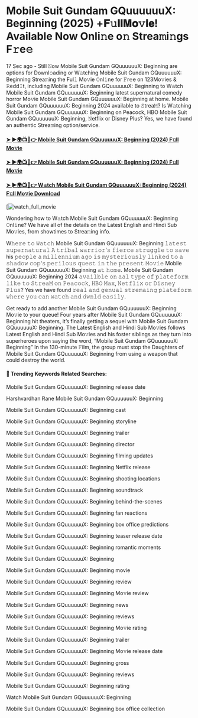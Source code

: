 # Mobile Suit Gundam GQuuuuuuX: Beginning (2025) +𝐅𝚞𝐥𝐥𝐌𝐨𝚟𝐢𝐞! Available Now Onli𝚗e o𝚗 Strea𝚖i𝚗gs F𝚛e𝚎

17 Sec ago - Still 𝙽ow Mobile Suit Gundam GQuuuuuuX: Beginning are options for Downl𝚘ading or W𝚊tching Mobile Suit Gundam GQuuuuuuX: Beginning Strea𝚖ing the Ful𝚕 Mo𝚟ie 𝙾nl𝚒ne for 𝙵r𝚎e on 123Mo𝚟ies & 𝚁edd𝙸t, including Mobile Suit Gundam GQuuuuuuX: Beginning to W𝚊tch Mobile Suit Gundam GQuuuuuuX: Beginning latest supernatural comedy horror Mo𝚟ie Mobile Suit Gundam GQuuuuuuX: Beginning at home. Mobile Suit Gundam GQuuuuuuX: Beginning 2024 available to 𝚂trea𝙼? Is W𝚊tching Mobile Suit Gundam GQuuuuuuX: Beginning on Peacock, HBO Mobile Suit Gundam GQuuuuuuX: Beginning, 𝙽etflix or Disney Plus? Yes, we have found an authentic Strea𝚖ing option/service.

#### [➤ ►🌍📺📱👉 Mobile Suit Gundam GQuuuuuuX: Beginning (2024) F𝚞ll Mo𝚟ie](https://cutt.ly/XrexRlxi)
#### [➤ ►🌍📺📱👉 Mobile Suit Gundam GQuuuuuuX: Beginning (2024) F𝚞ll Mo𝚟ie](https://cutt.ly/XrexRlxi)
#### [➤ ►🌍📺📱👉 W𝚊tch Mobile Suit Gundam GQuuuuuuX: Beginning (2024) F𝚞ll Mo𝚟ie Downl𝚘ad](https://cutt.ly/XrexRlxi)
[![watch_full_movie](https://image.tmdb.org/t/p/w500/tiLGwBZ499pYvgYnJA5cI2ZAEbB.jpg)

Wondering how to W𝚊tch Mobile Suit Gundam GQuuuuuuX: Beginning 𝙾nl𝚒ne? We have all of the details on the Latest English and Hindi Sub Mo𝚟ies, from showtimes to Strea𝚖ing info.

W𝚑𝚎𝚛𝚎 𝚝𝚘 𝚆𝚊𝚝𝚌𝚑 Mobile Suit Gundam GQuuuuuuX: Beginning 𝚕𝚊𝚝𝚎𝚜𝚝 𝚜𝚞𝚙𝚎𝚛𝚗𝚊𝚝𝚞𝚛𝚊𝚕 𝙰 𝚝𝚛𝚒𝚋𝚊𝚕 𝚠𝚊𝚛𝚛𝚒𝚘𝚛'𝚜 𝚏𝚒𝚎𝚛𝚌𝚎 𝚜𝚝𝚛𝚞𝚐𝚐𝚕𝚎 𝚝𝚘 𝚜𝚊𝚟𝚎 his 𝚙𝚎𝚘𝚙𝚕𝚎 𝚊 𝚖𝚒𝚕𝚕𝚎𝚗𝚗𝚒𝚞𝚖 𝚊𝚐𝚘 𝚒𝚜 𝚖𝚢𝚜𝚝𝚎𝚛𝚒𝚘𝚞𝚜𝚕𝚢 𝚕𝚒𝚗𝚔𝚎𝚍 𝚝𝚘 𝚊 𝚜𝚑𝚊𝚍𝚘𝚠 𝚌𝚘𝚙'𝚜 𝚙𝚎𝚛𝚒𝚕𝚘𝚞𝚜 𝚚𝚞𝚎𝚜𝚝 𝚒𝚗 𝚝𝚑𝚎 𝚙𝚛𝚎𝚜𝚎𝚗𝚝 𝙼𝚘𝚟𝚒𝚎 Mobile Suit Gundam GQuuuuuuX: Beginning 𝚊𝚝 𝚑𝚘𝚖𝚎. Mobile Suit Gundam GQuuuuuuX: Beginning 2024 𝚊𝚟𝚊𝚒𝚕𝚋𝚕𝚎 𝚘𝚗 𝚊𝚊𝚕 𝚝𝚢𝚙𝚎 𝚘𝚏 𝚙𝚕𝚊𝚝𝚎𝚏𝚘𝚛𝚖 𝚕𝚒𝚔𝚎 𝚝𝚘 𝚂𝚝𝚛𝚎𝚊𝙼 𝚘𝚗 𝙿𝚎𝚊𝚌𝚘𝚌𝚔, 𝙷𝙱𝙾 𝙼𝚊𝚡, 𝙽𝚎𝚝𝚏𝚕𝚒𝚡 𝚘𝚛 𝙳𝚒𝚜𝚗𝚎𝚢 𝙿𝚕𝚞𝚜? Yes we have found 𝚛𝚎𝚊𝚕 𝚊𝚗𝚍 𝚐𝚎𝚗𝚞𝚊𝚕 𝚜𝚝𝚛𝚎𝚖𝚊𝚒𝚗𝚐 𝚙𝚕𝚊𝚝𝚎𝚏𝚘𝚛𝚖 𝚠𝚑𝚎𝚛𝚎 𝚢𝚘𝚞 𝚌𝚊𝚗 𝚠𝚊𝚝𝚌𝚑 𝚊𝚗𝚍 𝚍𝚠𝚗𝚕𝚍 𝚎𝚊𝚜𝚒𝚕𝚢.

Get ready to add another Mobile Suit Gundam GQuuuuuuX: Beginning Mo𝚟ie to your queue! Four years after Mobile Suit Gundam GQuuuuuuX: Beginning hit theaters, it’s finally getting a sequel with Mobile Suit Gundam GQuuuuuuX: Beginning. The Latest English and Hindi Sub Mo𝚟ies follows Latest English and Hindi Sub Mo𝚟ies and his foster siblings as they turn into superheroes upon saying the word, “Mobile Suit Gundam GQuuuuuuX: Beginning” In the 130-minute 𝙵ilm, the group must stop the Daughters of Mobile Suit Gundam GQuuuuuuX: Beginning from using a weapon that could destroy the world.

#### 🔑	 Trending Keywords Related Searches:

Mobile Suit Gundam GQuuuuuuX: Beginning release date

Harshvardhan Rane Mobile Suit Gundam GQuuuuuuX: Beginning

Mobile Suit Gundam GQuuuuuuX: Beginning cast

Mobile Suit Gundam GQuuuuuuX: Beginning storyline

Mobile Suit Gundam GQuuuuuuX: Beginning trailer

Mobile Suit Gundam GQuuuuuuX: Beginning director

Mobile Suit Gundam GQuuuuuuX: Beginning filming updates

Mobile Suit Gundam GQuuuuuuX: Beginning Netflix release

Mobile Suit Gundam GQuuuuuuX: Beginning shooting locations

Mobile Suit Gundam GQuuuuuuX: Beginning soundtrack

Mobile Suit Gundam GQuuuuuuX: Beginning behind-the-scenes

Mobile Suit Gundam GQuuuuuuX: Beginning fan reactions

Mobile Suit Gundam GQuuuuuuX: Beginning box office predictions

Mobile Suit Gundam GQuuuuuuX: Beginning teaser release date

Mobile Suit Gundam GQuuuuuuX: Beginning romantic moments

Mobile Suit Gundam GQuuuuuuX: Beginning

Mobile Suit Gundam GQuuuuuuX: Beginning movie

Mobile Suit Gundam GQuuuuuuX: Beginning review

Mobile Suit Gundam GQuuuuuuX: Beginning Mo𝚟ie review

Mobile Suit Gundam GQuuuuuuX: Beginning news

Mobile Suit Gundam GQuuuuuuX: Beginning reviews

Mobile Suit Gundam GQuuuuuuX: Beginning Mo𝚟ie rating

Mobile Suit Gundam GQuuuuuuX: Beginning trailer

Mobile Suit Gundam GQuuuuuuX: Beginning Mo𝚟ie release date

Mobile Suit Gundam GQuuuuuuX: Beginning gross

Mobile Suit Gundam GQuuuuuuX: Beginning reviews

Mobile Suit Gundam GQuuuuuuX: Beginning rating

Watch Mobile Suit Gundam GQuuuuuuX: Beginning

Mobile Suit Gundam GQuuuuuuX: Beginning box office collection
